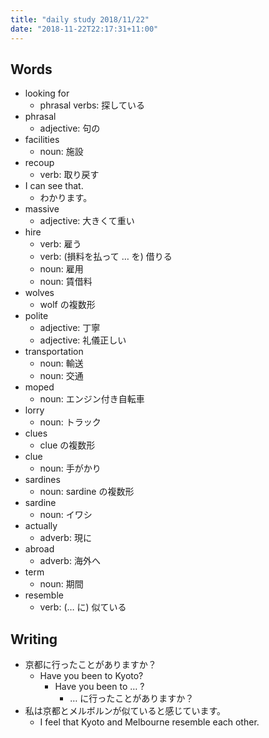 ```yaml
---
title: "daily study 2018/11/22"
date: "2018-11-22T22:17:31+11:00"
---
```


## Words

- looking for
    - phrasal verbs: 探している
- phrasal
    - adjective: 句の
- facilities
    - noun: 施設
- recoup
    - verb: 取り戻す
- I can see that.
    - わかります。
- massive
    - adjective: 大きくて重い
- hire
    - verb: 雇う
    - verb: (損料を払って … を) 借りる
    - noun: 雇用
    - noun: 賃借料
- wolves
    - wolf の複数形
- polite
    - adjective: 丁寧
    - adjective: 礼儀正しい
- transportation
    - noun: 輸送
    - noun: 交通
- moped
    - noun: エンジン付き自転車
- lorry
    - noun: トラック
- clues
    - clue の複数形
- clue
    - noun: 手がかり
- sardines
    - noun: sardine の複数形
- sardine
    - noun: イワシ
- actually
    - adverb: 現に
- abroad
    - adverb: 海外へ
- term
    - noun: 期間
- resemble
    - verb: (… に) 似ている

## Writing

- 京都に行ったことがありますか？
    - Have you been to Kyoto?
        - Have you been to … ?
            - … に行ったことがありますか？
- 私は京都とメルボルンが似ていると感じています。
    - I feel that Kyoto and Melbourne resemble each other.
